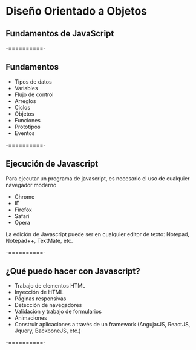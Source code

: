 # Diseño Orientado a Objetos
## Fundamentos de JavaScript

-==========-

## Fundamentos

- Tipos de datos
- Variables
- Flujo de control
- Arreglos
- Ciclos
- Objetos
- Funciones
- Prototipos
- Eventos

-==========-

## Ejecución de Javascript

Para ejecutar un programa de javascript, es necesario el uso de cualquier navegador moderno

- Chrome
- IE
- Firefox
- Safari
- Opera

La edición de Javascript puede ser en cualquier editor de texto: Notepad, Notepad++, TextMate, etc.

-==========-

## ¿Qué puedo hacer con Javascript?

- Trabajo de elementos HTML
- Inyección de HTML
- Páginas responsivas
- Detección de navegadores
- Validación y trabajo de formularios
- Animaciones
- Construir aplicaciones a través de un framework (AngujarJS, ReactJS, Jquery, BackboneJS, etc.)

-==========-
